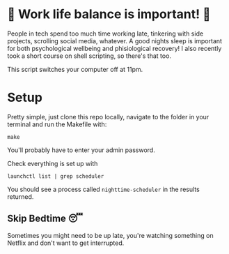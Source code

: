 # 🚨 Work life balance is important! 🚨

People in tech spend too much time working late, tinkering with side projects, scrolling social media, whatever. A good nights sleep is important for both psychological wellbeing and phisiological recovery! I also recently took a short course on shell scripting, so there's that too.

This script switches your computer off at 11pm.

# Setup

Pretty simple, just clone this repo locally, navigate to the folder in your terminal and run the Makefile with:

```
make
```

You'll probably have to enter your admin password.

Check everything is set up with

```
launchctl list | grep scheduler
```

You should see a process called `nighttime-scheduler` in the results returned.

## Skip Bedtime 😴

Sometimes you might need to be up late, you're watching something on Netflix and don't want to get interrupted.
